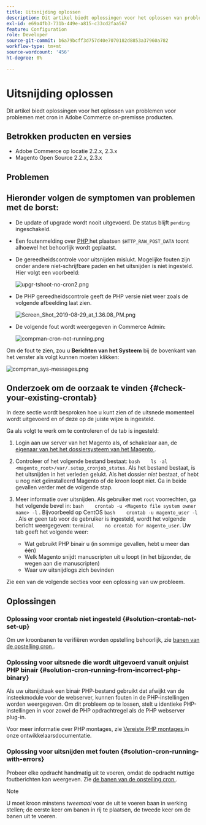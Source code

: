 ```yaml
---
title: Uitsnijding oplossen
description: Dit artikel biedt oplossingen voor het oplossen van problemen voor problemen met cron in Adobe Commerce on-premisse producten.
exl-id: e69a4fb3-731b-449e-a815-c33cd2faa567
feature: Configuration
role: Developer
source-git-commit: b6a79bcff3d757d40e7070182d8853a37960a782
workflow-type: tm+mt
source-wordcount: '456'
ht-degree: 0%

---
```


# Uitsnijding oplossen

Dit artikel biedt oplossingen voor het oplossen van problemen voor problemen met cron in Adobe Commerce on-premisse producten.

## Betrokken producten en versies

* Adobe Commerce op locatie 2.2.x, 2.3.x
* Magento Open Source 2.2.x, 2.3.x

## Problemen

## Hieronder volgen de symptomen van problemen met de borst:

* De update of upgrade wordt nooit uitgevoerd. De status blijft `pending` ingeschakeld.
* Een foutenmelding over [ PHP ](https://glossary.magento.com/php) het plaatsen `$HTTP_RAW_POST_DATA` toont alhoewel het behoorlijk wordt geplaatst.
* De gereedheidscontrole voor uitsnijden mislukt. Mogelijke fouten zijn onder andere niet-schrijfbare paden en het uitsnijden is niet ingesteld. Hier volgt een voorbeeld:

  ![ upgr-tshoot-no-cron2.png ](assets/upgr-tshoot-no-cron2.png)

* De PHP gereedheidscontrole geeft de PHP versie niet weer zoals de volgende afbeelding laat zien.

  ![ Screen_Shot_2019-08-29_at_1.36.08_PM.png ](assets/Screen_Shot_2019-08-29_at_1.36.08_PM.png)

* De volgende fout wordt weergegeven in Commerce Admin:

  ![ compman-cron-not-running.png ](assets/compman-cron-not-running.png)

Om de fout te zien, zou u **Berichten van het Systeem** bij de bovenkant van het venster als volgt kunnen moeten klikken:

![ compman_sys-messages.png ](assets/compman_sys-messages.png)

## Onderzoek om de oorzaak te vinden {#check-your-existing-crontab}

In deze sectie wordt besproken hoe u kunt zien of de uitsnede momenteel wordt uitgevoerd en of deze op de juiste wijze is ingesteld.

Ga als volgt te werk om te controleren of de tab is ingesteld:

1. Login aan uw server van het Magento als, of schakelaar aan, de [ eigenaar van het het dossiersysteem van het Magento ](https://devdocs.magento.com/guides/v2.3/install-gde/prereq/file-sys-perms-over.html).
1. Controleer of het volgende bestand bestaat:    `bash    ls -al <magento_root>/var/.setup_cronjob_status`. Als het bestand bestaat, is het uitsnijden in het verleden gelukt. Als het dossier *niet* bestaat, of hebt u nog niet geïnstalleerd Magento of de kroon loopt niet. Ga in beide gevallen verder met de volgende stap.
1. Meer informatie over uitsnijden. Als gebruiker met `root` voorrechten, ga het volgende bevel in:    `bash    crontab -u <Magento file system owner name> -l` . Bijvoorbeeld op CentOS `bash    crontab -u magento_user -l` .  Als er geen tab voor de gebruiker is ingesteld, wordt het volgende bericht weergegeven:    `terminal    no crontab for magento_user`. Uw tab geeft het volgende weer:

   * Wat gebruikt PHP binair u (in sommige gevallen, hebt u meer dan één)
   * Welk Magento snijdt manuscripten uit u loopt (in het bijzonder, de wegen aan die manuscripten)
   * Waar uw uitsnijdlogs zich bevinden

Zie een van de volgende secties voor een oplossing van uw probleem.

## Oplossingen

### Oplossing voor crontab niet ingesteld {#solution-crontab-not-set-up}

Om uw kroonbanen te verifiëren worden opstelling behoorlijk, zie [ banen van de opstelling cron ](https://devdocs.magento.com/guides/v2.3/install-gde/install/post-install-config.html#post-install-cron).

### Oplossing voor uitsnede die wordt uitgevoerd vanuit onjuist PHP binair {#solution-cron-running-from-incorrect-php-binary}

Als uw uitsnijdtaak een binair PHP-bestand gebruikt dat afwijkt van de insteekmodule voor de webserver, kunnen fouten in de PHP-instellingen worden weergegeven. Om dit probleem op te lossen, stelt u identieke PHP-instellingen in voor zowel de PHP opdrachtregel als de PHP webserver plug-in.

Voor meer informatie over PHP montages, zie [ Vereiste PHP montages ](https://devdocs.magento.com/guides/v2.3/install-gde/prereq/php-settings.html) in onze ontwikkelaarsdocumentatie.

### Oplossing voor uitsnijden met fouten {#solution-cron-running-with-errors}

Probeer elke opdracht handmatig uit te voeren, omdat de opdracht nuttige foutberichten kan weergeven. Zie [ de banen van de opstelling cron ](https://devdocs.magento.com/guides/v2.3/install-gde/install/post-install-config.html#post-install-cron).

>[!NOTE]
>
>U moet kroon minstens *tweemaal* voor de uit te voeren baan in werking stellen; de eerste keer om banen in rij te plaatsen, de tweede keer om de banen uit te voeren.
